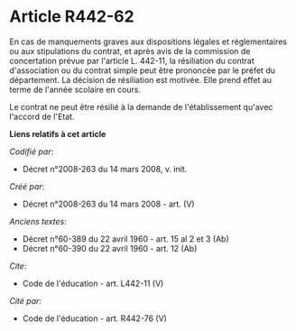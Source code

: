 # Article R442-62

En cas de manquements graves aux dispositions légales et réglementaires ou aux stipulations du contrat, et après avis de la
commission de concertation prévue par l'article L. 442-11, la résiliation du contrat d'association ou du contrat simple peut
être prononcée par le préfet du département. La décision de résiliation est motivée. Elle prend effet au terme de l'année
scolaire en cours. 

Le contrat ne peut être résilié à la demande de l'établissement qu'avec l'accord de l'Etat.

**Liens relatifs à cet article**

_Codifié par_:

  - Décret n°2008-263 du 14 mars 2008, v. init.

_Créé par_:

  - Décret n°2008-263 du 14 mars 2008 - art. (V)

_Anciens textes_:

  - Décret n°60-389 du 22 avril 1960 - art. 15 al 2 et 3 (Ab)
  - Décret n°60-390 du 22 avril 1960 - art. 12 (Ab)

_Cite_:

  - Code de l'éducation - art. L442-11 (V)

_Cité par_:

  - Code de l'éducation - art. R442-76 (V)
